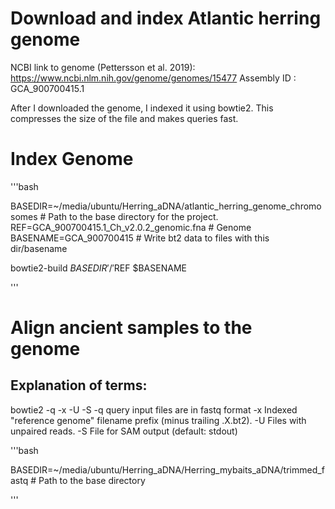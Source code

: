 # Download and index Atlantic herring genome
 NCBI link to genome (Pettersson et al. 2019): https://www.ncbi.nlm.nih.gov/genome/genomes/15477
 Assembly ID : GCA_900700415.1

After I downloaded the genome, I indexed it using bowtie2. This compresses the size of the file and makes queries fast.

# Index Genome

'''bash

BASEDIR=~/media/ubuntu/Herring_aDNA/atlantic_herring_genome_chromosomes # Path to the base directory for the project.
REF=GCA_900700415.1_Ch_v2.0.2_genomic.fna # Genome
BASENAME=GCA_900700415 # Write bt2 data to files with this dir/basename


bowtie2-build $BASEDIR'/'$REF $BASENAME

'''

# Align ancient samples to the genome

## Explanation of terms:

bowtie2 -q -x <bt2-idx> -U <r> -S <sam>
-q query input files are in fastq format
-x <bt2-idx> Indexed "reference genome" filename prefix (minus trailing .X.bt2).
-U <r> Files with unpaired reads.
-S <sam> File for SAM output (default: stdout)

'''bash

BASEDIR=~/media/ubuntu/Herring_aDNA/Herring_mybaits_aDNA/trimmed_fastq # Path to the base directory


'''


